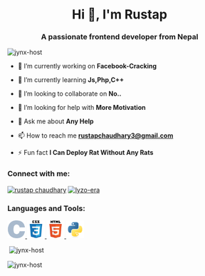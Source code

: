 <h1 align="center">Hi 👋, I'm Rustap</h1>
<h3 align="center">A passionate frontend developer from Nepal</h3>

<p align="left"> <img src="https://komarev.com/ghpvc/?username=jynx-host&label=Profile%20views&color=0e75b6&style=flat" alt="jynx-host" /> </p>

- 🔭 I’m currently working on **Facebook-Cracking**

- 🌱 I’m currently learning **Js,Php,C++**

- 👯 I’m looking to collaborate on **No..**

- 🤝 I’m looking for help with **More Motivation**

- 💬 Ask me about **Any Help**

- 📫 How to reach me **rustapchaudhary3@gmail.com**

- ⚡ Fun fact **I Can Deploy Rat Without Any Rats**

<h3 align="left">Connect with me:</h3>
<p align="left">
<a href="https://www.facebook.com/scott.fric" target="blank"><img align="center" src="https://raw.githubusercontent.com/rahuldkjain/github-profile-readme-generator/master/src/images/icons/Social/facebook.svg" alt="rustap chaudhary" height="30" width="40" /></a>
<a href="https://www.youtube.com/c/lyzo-era" target="blank"><img align="center" src="https://raw.githubusercontent.com/rahuldkjain/github-profile-readme-generator/master/src/images/icons/Social/youtube.svg" alt="lyzo-era" height="30" width="40" /></a>
</p>

<h3 align="left">Languages and Tools:</h3>
<p align="left"> <a href="https://www.cprogramming.com/" target="_blank" rel="noreferrer"> <img src="https://raw.githubusercontent.com/devicons/devicon/master/icons/c/c-original.svg" alt="c" width="40" height="40"/> </a> <a href="https://www.w3schools.com/css/" target="_blank" rel="noreferrer"> <img src="https://raw.githubusercontent.com/devicons/devicon/master/icons/css3/css3-original-wordmark.svg" alt="css3" width="40" height="40"/> </a> <a href="https://www.w3.org/html/" target="_blank" rel="noreferrer"> <img src="https://raw.githubusercontent.com/devicons/devicon/master/icons/html5/html5-original-wordmark.svg" alt="html5" width="40" height="40"/> </a> <a href="https://www.python.org" target="_blank" rel="noreferrer"> <img src="https://raw.githubusercontent.com/devicons/devicon/master/icons/python/python-original.svg" alt="python" width="40" height="40"/> </a> </p>

<p>&nbsp;<img align="center" src="https://github-readme-stats.vercel.app/api?username=jynx-host&show_icons=true&locale=en" alt="jynx-host" /></p>

<p><img align="center" src="https://github-readme-streak-stats.herokuapp.com/?user=jynx-host&" alt="jynx-host" /></p>
